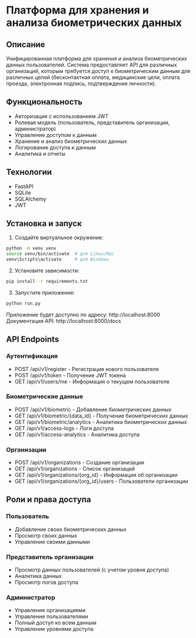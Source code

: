 # Платформа для хранения и анализа биометрических данных

## Описание
Унифицированная платформа для хранения и анализа биометрических данных пользователей. Система предоставляет API для различных организаций, которым требуется доступ к биометрическим данным для различных целей (бесконтактная оплата, медицинские цели, оплата проезда, электронная подпись, подтверждение личности).

## Функциональность
- Авторизация с использованием JWT
- Ролевая модель (пользователь, представитель организации, администратор)
- Управление доступом к данным
- Хранение и анализ биометрических данных
- Логирование доступа к данным
- Аналитика и отчеты

## Технологии
- FastAPI
- SQLite
- SQLAlchemy
- JWT

## Установка и запуск

1. Создайте виртуальное окружение:
```bash
python -m venv venv
source venv/bin/activate  # для Linux/Mac
venv\Scripts\activate     # для Windows
```

2. Установите зависимости:
```bash
pip install -r requirements.txt
```

3. Запустите приложение:
```bash
python run.py
```

Приложение будет доступно по адресу: http://localhost:8000
Документация API: http://localhost:8000/docs

## API Endpoints

### Аутентификация
- POST /api/v1/register - Регистрация нового пользователя
- POST /api/v1/token - Получение JWT токена
- GET /api/v1/users/me - Информация о текущем пользователе

### Биометрические данные
- POST /api/v1/biometric - Добавление биометрических данных
- GET /api/v1/biometric/{data_id} - Получение биометрических данных
- GET /api/v1/biometric/analytics - Аналитика биометрических данных
- GET /api/v1/access-logs - Логи доступа
- GET /api/v1/access-analytics - Аналитика доступа

### Организации
- POST /api/v1/organizations - Создание организации
- GET /api/v1/organizations - Список организаций
- GET /api/v1/organizations/{org_id} - Информация об организации
- GET /api/v1/organizations/{org_id}/users - Пользователи организации

## Роли и права доступа

### Пользователь
- Добавление своих биометрических данных
- Просмотр своих данных
- Управление своими данными

### Представитель организации
- Просмотр данных пользователей (с учетом уровня доступа)
- Аналитика данных
- Просмотр логов доступа

### Администратор
- Управление организациями
- Управление пользователями
- Полный доступ ко всем данным
- Управление уровнями доступа 
